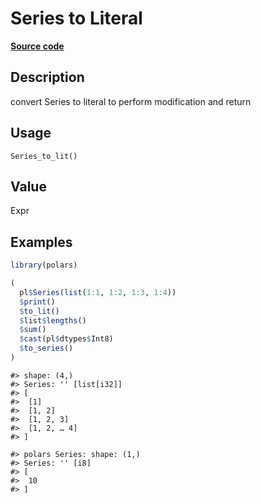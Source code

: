 
# Series to Literal

[**Source code**](https://github.com/pola-rs/r-polars/tree/main/R/series__series.R#L985)

## Description

convert Series to literal to perform modification and return

## Usage

<pre><code class='language-R'>Series_to_lit()
</code></pre>

## Value

Expr

## Examples

``` r
library(polars)

(
  pl$Series(list(1:1, 1:2, 1:3, 1:4))
  $print()
  $to_lit()
  $list$lengths()
  $sum()
  $cast(pl$dtypes$Int8)
  $to_series()
)
```

    #> shape: (4,)
    #> Series: '' [list[i32]]
    #> [
    #>  [1]
    #>  [1, 2]
    #>  [1, 2, 3]
    #>  [1, 2, … 4]
    #> ]

    #> polars Series: shape: (1,)
    #> Series: '' [i8]
    #> [
    #>  10
    #> ]
